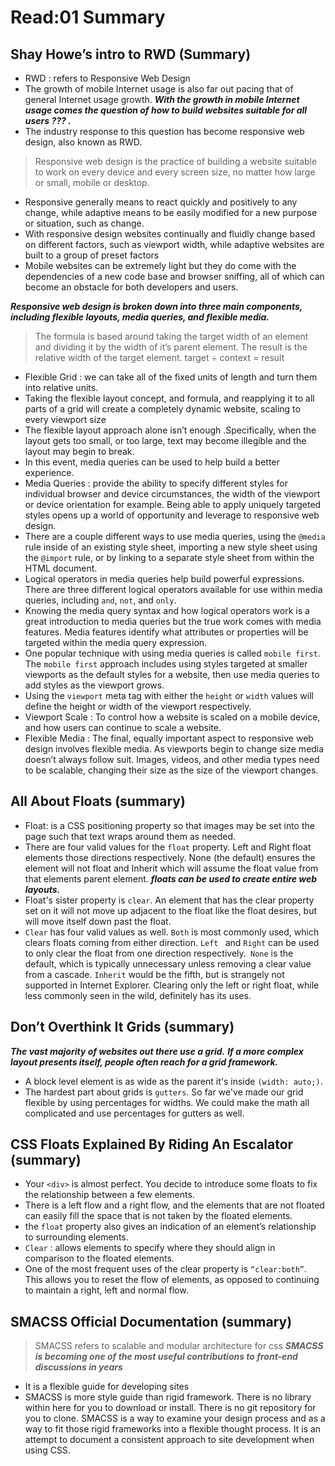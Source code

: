 # Read:01 Summary
## Shay Howe’s intro to RWD (Summary)
* RWD : refers to Responsive Web Design
* The growth of mobile Internet usage is also far out pacing that of general Internet usage growth.
***With the growth in mobile Internet usage comes the question of how to build websites suitable for all users ??? .***
* The industry response to this question has become responsive web design, also known as RWD.
> Responsive web design is the practice of building a website suitable to work on every device and every screen size, no matter how large or small, mobile or desktop.
* Responsive generally means to react quickly and positively to any change, while adaptive means to be easily modified for a new purpose or situation, such as change. 
* With responsive design websites continually and fluidly change based on different factors, such as viewport width, while adaptive websites are built to a group of preset factors
* Mobile websites can be extremely light but they do come with the dependencies of a new code base and browser sniffing, all of which can become an obstacle for both developers and users.

***Responsive web design is broken down into three main components, including flexible layouts, media queries, and flexible media.***

> The formula is based around taking the target width of an element and dividing it by the width of it’s parent element. The result is the relative width of the target element.
> target ÷ context = result
* Flexible Grid : we can take all of the fixed units of length and turn them into relative units. 
* Taking the flexible layout concept, and formula, and reapplying it to all parts of a grid will create a completely dynamic website, scaling to every viewport size
* The flexible layout approach alone isn’t enough .Specifically, when the layout gets too small, or too large, text may become illegible and the layout may begin to break. 
* In this event, media queries can be used to help build a better experience.
* Media Queries : provide the ability to specify different styles for individual browser and device circumstances, the width of the viewport or device orientation for example. Being able to apply uniquely targeted styles opens up a world of opportunity and leverage to responsive web design.
* There are a couple different ways to use media queries, using the `@media` rule inside of an existing style sheet, importing a new style sheet using the `@import` rule, or by linking to a separate style sheet from within the HTML document.
* Logical operators in media queries help build powerful expressions. There are three different logical operators available for use within media queries, including `and`, `not`, and `only`.
* Knowing the media query syntax and how logical operators work is a great introduction to media queries but the true work comes with media features. Media features identify what attributes or properties will be targeted within the media query expression.
* One popular technique with using media queries is called `mobile first`. The `mobile first` approach includes using styles targeted at smaller viewports as the default styles for a website, then use media queries to add styles as the viewport grows.
* Using the `viewport` meta tag with either the `height` or `width` values will define the height or width of the viewport respectively.
* Viewport Scale : To control how a website is scaled on a mobile device, and how users can continue to scale a website.
* Flexible Media : The final, equally important aspect to responsive web design involves flexible media. As viewports begin to change size media doesn’t always follow suit. Images, videos, and other media types need to be scalable, changing their size as the size of the viewport changes.

## All About Floats (summary)
* Float: is a CSS positioning property so that images may be set into the page such that text wraps around them as needed.
* There are four valid values for the `float` property. Left and Right float elements those directions respectively. None (the default) ensures the element will not float and Inherit which will assume the float value from that elements parent element.
***floats can be used to create entire web layouts.***
* Float's sister property is `clear`. An element that has the clear property set on it will not move up adjacent to the float like the float desires, but will move itself down past the float.
* `Clear` has four valid values as well. `Both` is most commonly used, which clears floats coming from either direction. `Left ` and `Right` can be used to only clear the float from one direction respectively.` None` is the default, which is typically unnecessary unless removing a clear value from a cascade. `Inherit` would be the fifth, but is strangely not supported in Internet Explorer. Clearing only the left or right float, while less commonly seen in the wild, definitely has its uses.

## Don’t Overthink It Grids (summary)

***The vast majority of websites out there use a grid.***
***If a more complex layout presents itself, people often reach for a grid framework.***
* A block level element is as wide as the parent it's inside `(width: auto;)`.
* The hardest part about grids is `gutters`. So far we've made our grid flexible by using percentages for widths. We could make the math all complicated and use percentages for gutters as well.

## CSS Floats Explained By Riding An Escalator (summary)
* Your `<div>` is almost perfect. You decide to introduce some floats to fix the relationship between a few elements.
* There is a left flow and a right flow, and the elements that are not floated can easily fill the space that is not taken by the floated elements.
* the `float` property also gives an indication of an element’s relationship to surrounding elements.
* `Clear` :  allows elements to specify where they should align in comparison to the floated elements.
* One of the most frequent uses of the clear property is ` “clear:both” `. This allows you to reset the flow of elements, as opposed to continuing to maintain a right, left and normal flow.

## SMACSS Official Documentation (summary)
> SMACSS refers to scalable and modular architecture for css
***SMACSS is becoming one of the most useful contributions to front-end discussions in years***
* It is a flexible guide for developing sites 
* SMACSS is more style guide than rigid framework. There is no library within here for you to download or install. There is no git repository for you to clone. SMACSS is a way to examine your design process and as a way to fit those rigid frameworks into a flexible thought process. It is an attempt to document a consistent approach to site development when using CSS.


